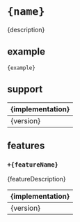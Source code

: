 # `{name}`

{description}

## example

```
{example}
```

## support

| {implementation} |
|------------------|
| {version}        |

## features

### `+{featureName}`

{featureDescription}

| {implementation} |
|------------------|
| {version}        |
